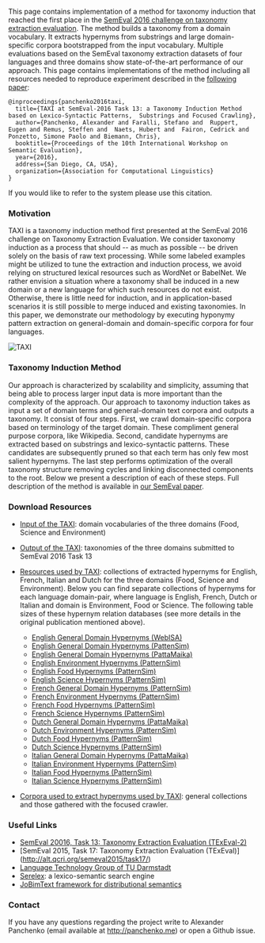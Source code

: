 This page contains implementation of a method for taxonomy induction that reached the first place in the [SemEval 2016 challenge on  taxonomy extraction evaluation](http://alt.qcri.org/semeval2016/task13/). The method builds a taxonomy from a domain vocabulary. It extracts hypernyms from substrings and large domain-specific corpora bootstrapped from the input vocabulary. Multiple evaluations based on the SemEval taxonomy extraction datasets of four languages and three domains show state-of-the-art performance of our approach. This page contains implementations of the method including all resources needed to reproduce experiment described in the [following paper](http://web.informatik.uni-mannheim.de/ponzetto/pubs/panchenko16.pdf): 

```
@inproceedings{panchenko2016taxi,
  title={TAXI at SemEval-2016 Task 13: a Taxonomy Induction Method based on Lexico-Syntactic Patterns,  Substrings and Focused Crawling},
  author={Panchenko, Alexander and Faralli, Stefano and  Ruppert, Eugen and Remus, Steffen and  Naets, Hubert and  Fairon, Cedrick and Ponzetto, Simone Paolo and Biemann, Chris},
  booktitle={Proceedings of the 10th International Workshop on Semantic Evaluation},
  year={2016},
  address={San Diego, CA, USA},
  organization={Association for Computational Linguistics}
}
```
If you would like to refer to the system please use this citation. 

### Motivation
TAXI is a taxonomy induction method first presented at the SemEval 2016 challenge on Taxonomy Extraction Evaluation. We consider taxonomy induction as a process that should -- as much as possible -- be driven solely on the basis of raw text processing. While some labeled examples might be utilized to tune the extraction and induction process, we avoid relying on structured lexical resources such as WordNet or BabelNet. We rather envision a situation where a taxonomy shall be induced in a new domain or a new language for which such resources do not exist. Otherwise, there is little need for induction,  and in application-based scenarios it is still possible to merge induced and existing taxonomies. In this paper, we demonstrate our methodology by executing hyponymy pattern extraction on general-domain and domain-specific corpora for four languages.

![TAXI](https://upload.wikimedia.org/wikipedia/commons/3/37/Car_rapide.jpg)

### Taxonomy Induction Method

Our approach is characterized by scalability and simplicity, assuming that being able to process larger input data is more important than the complexity of the approach. Our approach to taxonomy induction takes as input a set of domain terms and general-domain text corpora and outputs a taxonomy. It consist of four steps. First, we crawl domain-specific corpora based on terminology of the target domain. These compliment general purpose corpora, like Wikipedia. Second, candidate hypernyms are extracted based on substrings and lexico-syntactic patterns. These candidates are subsequently pruned so that each term has only few most salient hypernyms. The last step performs optimization of the overall taxonomy structure removing cycles and linking disconnected components to the root. Below we present a description of each of these steps. Full description of the method is available in [our SemEval paper](http://semeval-paper.com).

### Download Resources
- [Input of the TAXI](http://panchenko.me/data/joint/taxi/terms/): domain vocabularies of the three domains (Food, Science and Environment)
- [Output of the TAXI](http://panchenko.me/data/joint/taxi/release-final/): taxonomies of the three domains submitted to SemEval 2016 Task 13
- [Resources used by TAXI](http://panchenko.me/data/joint/taxi/res/resources/): collections of extracted hypernyms for English, French, Italian and Dutch for the three domains (Food, Science and Environment). Below you can find separate collections of hypernyms for each language domain-pair, where language is English, French, Dutch or Italian and domain is Environment, Food or Science. The following table sizes of these hypernym relation databases (see more details in the original publication mentioned above). 

  * [English General Domain Hypernyms (WebISA)](http://panchenko.me/data/joint/taxi/res/resources/en_cc.csv.gz)
  * [English General Domain Hypernyms (PattenSim)](http://panchenko.me/data/joint/taxi/res/resources/en_ps.csv.gz)
  * [English General Domain Hypernyms (PattaMaika)](http://panchenko.me/data/joint/taxi/res/resources/en_pm.csv.gz)
  * [English Environment Hypernyms (PatternSim)](http://panchenko.me/data/joint/taxi/res/resources/en_environment.csv.gz)
  * [English Food Hypernyms (PatternSim)](http://panchenko.me/data/joint/taxi/res/resources/en_food.csv.gz)
  * [English Science Hypernyms (PatternSim)](http://panchenko.me/data/joint/taxi/res/resources/en_science.csv.gz)
  * [French General Domain Hypernyms (PatternSim)](http://panchenko.me/data/joint/taxi/res/resources/fr.csv.gz)
  * [French Environment Hypernyms (PatternSim)](http://panchenko.me/data/joint/taxi/res/resources/fr_environment.csv.gz)
  * [French Food Hypernyms (PatternSim)](http://panchenko.me/data/joint/taxi/res/resources/fr_food.csv.gz)
  * [French Science Hypernyms (PatternSim)](http://panchenko.me/data/joint/taxi/res/resources/fr_science.csv.gz)
  * [Dutch General Domain Hypernyms (PattaMaika)](http://panchenko.me/data/joint/taxi/res/resources/nl.csv.gz)
  * [Dutch Environment Hypernyms (PatternSim)](http://panchenko.me/data/joint/taxi/res/resources/nl_environment.csv.gz)
  * [Dutch Food Hypernyms (PatternSim)](http://panchenko.me/data/joint/taxi/res/resources/nl_food.csv.gz)
  * [Dutch Science Hypernyms (PatternSim)](http://panchenko.me/data/joint/taxi/res/resources/nl_science.csv.gz)
  * [Italian General Domain Hypernyms (PattaMaika)](http://panchenko.me/data/joint/taxi/res/resources/it.csv.gz)
  * [Italian Environment Hypernyms (PatternSim)](http://panchenko.me/data/joint/taxi/res/resources/it_environment.csv.gz)
  * [Italian Food Hypernyms (PatternSim)](http://panchenko.me/data/joint/taxi/res/resources/it_food.csv.gz)
  * [Italian Science Hypernyms (PatternSim)](http://panchenko.me/data/joint/taxi/res/resources/it_science.csv.gz)
  

- [Corpora used to extract hypernyms used by TAXI](http://panchenko.me/data/joint/taxi/corpora/): general collections and those gathered with the focused crawler.

### Useful Links

- [SemEval 20016, Task 13: Taxonomy Extraction Evaluation (TExEval-2)](http://alt.qcri.org/semeval2016/task13/) 
- [SemEval 2015, Task 17: Taxonomy Extraction Evaluation (TExEval)] (http://alt.qcri.org/semeval2015/task17/)
- [Language Technology Group of TU Darmstadt](https://www.lt.informatik.tu-darmstadt.de/de/lt-home/)
- [Serelex](http://www.serelex.org): a lexico-semantic search engine
- [JoBimText framework for distributional semantics](http://jobimtext.org)

### Contact
If you have any questions regarding the project write to Alexander Panchenko (email available at http://panchenko.me) or open a Github issue. 
